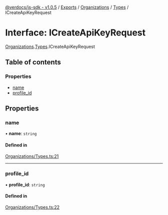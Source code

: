 [@verdocs/js-sdk - v1.0.5](../README.md) / [Exports](../modules.md) / [Organizations](../modules/Organizations.md) / [Types](../modules/Organizations.Types.md) / ICreateApiKeyRequest

# Interface: ICreateApiKeyRequest

[Organizations](../modules/Organizations.md).[Types](../modules/Organizations.Types.md).ICreateApiKeyRequest

## Table of contents

### Properties

- [name](Organizations.Types.ICreateApiKeyRequest.md#name)
- [profile_id](Organizations.Types.ICreateApiKeyRequest.md#profile_id)

## Properties

### name

• **name**: `string`

#### Defined in

[Organizations/Types.ts:21](https://github.com/Verdocs/js-sdk/blob/main/src/Organizations/Types.ts#L21)

___

### profile\_id

• **profile\_id**: `string`

#### Defined in

[Organizations/Types.ts:22](https://github.com/Verdocs/js-sdk/blob/main/src/Organizations/Types.ts#L22)
